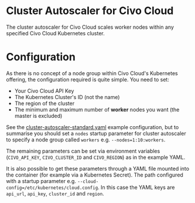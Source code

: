 # Cluster Autoscaler for Civo Cloud

The cluster autoscaler for Civo Cloud scales worker nodes within any specified Civo Cloud Kubernetes cluster.

# Configuration
As there is no concept of a node group within Civo Cloud's Kubernetes offering, the configuration required is quite 
simple. You need to set:

- Your Civo Cloud API Key
- The Kubernetes Cluster's ID (not the name)
- The region of the cluster
- The minimum and maximum number of **worker** nodes you want (the master is excluded)

See the [cluster-autoscaler-standard.yaml](examples/cluster-autoscaler-standard.yaml) example configuration, but to 
summarise you should set a `nodes` startup parameter for cluster autoscaler to specify a node group called `workers` 
e.g. `--nodes=1:10:workers`.

The remaining parameters can be set via environment variables (`CIVO_API_KEY`, `CIVO_CLUSTER_ID` and `CIVO_REGION`) as in the
example YAML.
 
It is also possible to get these parameters through a YAML file mounted into the container
(for example via a Kubernetes Secret). The path configured with a startup parameter e.g. 
`--cloud-config=/etc/kubernetes/cloud.config`. In this case the YAML keys are `api_url`, `api_key`, `cluster_id` and `region`.

